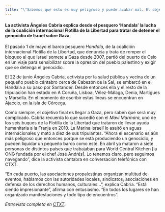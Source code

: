 ```yaml
---
title: "\"Sabemos que esto es muy peligroso y puede acabar mal. El objetivo es seguir peleando por una Palestina libre\""
---
```

#### La activista Ángeles Cabria explica desde el pesquero ‘Handala’ la lucha de la coalición internacional Flotilla de la Libertad para tratar de detener el genocidio de Israel sobre Gaza

El pasado 1 de mayo el barco pesquero *Handala*, de la coalición internacional Flotilla de la Libertad, que denuncia y trata de romper el bloqueo al que Israel somete a Gaza desde 2007, partió del puerto de Oslo en un viaje para sensibilizar sobre la opresión del pueblo palestino y exigir que se detenga el genocidio. 

El 22 de junio Ángeles Cabria, activista por la salud pública y vecina de un pequeño pueblo cántabro cerca de Cabezón de la Sal, se embarcó en el Handala a su paso por Santander. Desde entonces ella y el resto de la tripulación han estado en A Coruña, Lisboa, Vélez-Málaga, Denia, Martigues y Marsella. En el momento de escribir estas líneas se encuentran en Ajaccio, en la isla de Córcega. 

Como siempre, el objetivo final es llegar a Gaza, pero saben que será muy complicado. Cabria recuerda lo que sucedió con el *Mavi Marmara*, uno de los seis buques de la Flotilla de la Libertad que trataron de llevar ayuda humanitaria a la Franja en 2010. La Marina israelí lo asaltó en aguas internacionales y mató a diez de sus tripulantes. “Ahora el escenario es aún más peligroso que entonces porque se está produciendo un genocidio, y pueden liquidar un pequeño barco como este. En abril ya mataron a siete personas de distintos países que trabajaban para World Central Kitchen [la ONG fundada por el chef José Andrés]. Lo tenemos claro, pero seguimos navegando”, dice la activista cántabra en conversación telefónica con CTXT.

“En cada puerto, las asociaciones propalestinas organizan multitud de eventos, hablamos con las autoridades locales, sindicatos, asociaciones en defensa de los derechos humanos, culturales…”, explica Cabria. “Está siendo impresionante”, afirma con entusiasmo. “En todos los lugares se han organizado manifestaciones y todo tipo de encuentros”. 

*Entrevista completa en [CTXT](https://ctxt.es/es/20240701/Politica/47033/handala-flotilla-de-la-libertad-elena-de-sus-barco-gaza-israel-palestina-genocidio.htm)*.
